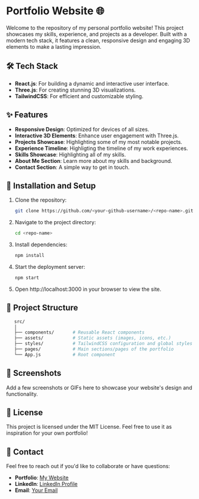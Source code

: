 # Portfolio Website 🌐

Welcome to the repository of my personal portfolio website! This project showcases my skills, experience, and projects as a developer. Built with a modern tech stack, it features a clean, responsive design and engaging 3D elements to make a lasting impression.

## 🛠️ Tech Stack

- **React.js**: For building a dynamic and interactive user interface.
- **Three.js**: For creating stunning 3D visualizations.
- **TailwindCSS**: For efficient and customizable styling.

## ✨ Features

- **Responsive Design**: Optimized for devices of all sizes.
- **Interactive 3D Elements**: Enhance user engagement with Three.js.
- **Projects Showcase**: Highlighting some of my most notable projects.
- **Experience Timeline**: Highligting the timeline of my work experiences.
- **Skills Showcase**: Highlighting all of my skills.
- **About Me Section**: Learn more about my skills and background.
- **Contact Section**: A simple way to get in touch.

## 🚀 Installation and Setup

1. Clone the repository:
   ```bash
   git clone https://github.com/<your-github-username>/<repo-name>.git
   
2. Navigate to the project directory:
   ```bash
   cd <repo-name>
   
3. Install dependencies:
   ```bash
   npm install
   
4. Start the deployment server:
   ```bash
   npm start
   
5. Open http://localhost:3000 in your browser to view the site.

## 📂 Project Structure
```bash
   src/
   │
   ├── components/       # Reusable React components
   ├── assets/           # Static assets (images, icons, etc.)
   ├── styles/           # TailwindCSS configuration and global styles
   ├── pages/            # Main sections/pages of the portfolio
   └── App.js            # Root component
```
## 🌟 Screenshots

Add a few screenshots or GIFs here to showcase your website's design and functionality.

## 📄 License

This project is licensed under the MIT License. Feel free to use it as inspiration for your own portfolio!

## 📨 Contact

Feel free to reach out if you'd like to collaborate or have questions:

- **Portfolio**: [My Website](https://karangoyal03.netlify.app/)
- **LinkedIn**: [LinkedIn Profile](https://linkedin.com/in/<your-profile>)
- **Email**: [Your Email](mailto:<your-email>)



